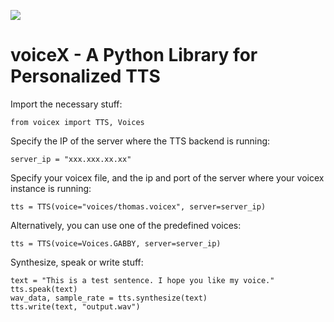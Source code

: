 
![](src/voicex/res/logo.png)

# voiceX - A Python Library for Personalized TTS


Import the necessary stuff:
```
from voicex import TTS, Voices
```
Specify the IP of the server where the TTS backend is running:
```
server_ip = "xxx.xxx.xx.xx"
```


Specify your voicex file, and the ip and port of the server where your voicex instance is running:
```
tts = TTS(voice="voices/thomas.voicex", server=server_ip)
```

Alternatively, you can use one of the predefined voices:
```
tts = TTS(voice=Voices.GABBY, server=server_ip)
```

Synthesize, speak or write stuff:
```
text = "This is a test sentence. I hope you like my voice."
tts.speak(text)
wav_data, sample_rate = tts.synthesize(text)
tts.write(text, "output.wav")
```